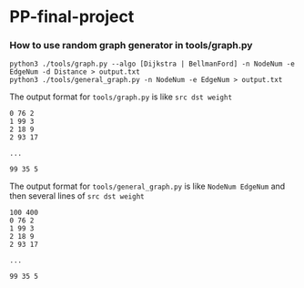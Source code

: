 # PP-final-project

### How to use random graph generator in tools/graph.py

```
python3 ./tools/graph.py --algo [Dijkstra | BellmanFord] -n NodeNum -e EdgeNum -d Distance > output.txt 
python3 ./tools/general_graph.py -n NodeNum -e EdgeNum > output.txt
```
The output format for ```tools/graph.py``` is like `src dst weight`

```
0 76 2
1 99 3
2 18 9
2 93 17

...

99 35 5
```

The output format for ```tools/general_graph.py``` is like `NodeNum EdgeNum` and then several lines of `src dst weight`

```
100 400
0 76 2
1 99 3
2 18 9
2 93 17

...

99 35 5
```